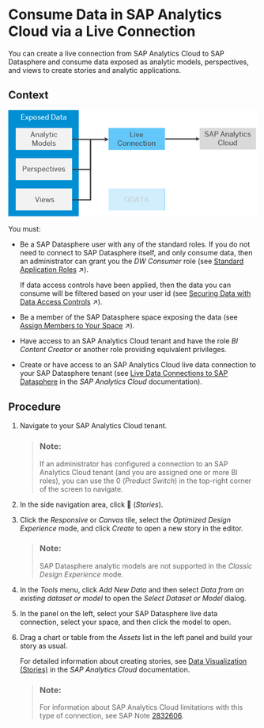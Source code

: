 <!-- loioa2c5486c03174620be9de3c8c769ce54 -->

<link rel="stylesheet" type="text/css" href="../css/sap-icons.css"/>

# Consume Data in SAP Analytics Cloud via a Live Connection

You can create a live connection from SAP Analytics Cloud to SAP Datasphere and consume data exposed as analytic models, perspectives, and views to create stories and analytic applications.



## Context

![](images/Consumption_-_SAC_-_Live_Connection_3508362.png)

You must:

-   Be a SAP Datasphere user with any of the standard roles. If you do not need to connect to SAP Datasphere itself, and only consume data, then an administrator can grant you the *DW Consumer* role \(see [Standard Application Roles](https://help.sap.com/viewer/9f804b8efa8043539289f42f372c4862/cloud/en-US/a50a51d80d5746c9b805a2aacbb7e4ee.html "SAP Datasphere is delivered with several standard roles.") :arrow_upper_right:\).

    If data access controls have been applied, then the data you can consume will be filtered based on your user id \(see [Securing Data with Data Access Controls](https://help.sap.com/viewer/be5967d099974c69b77f4549425ca4c0/cloud/en-US/a032e51c730147c7a1fcac125b4cfe14.html "Data access controls allow you to apply row-level security to your objects. When a data access control is applied to a data layer view or a business layer object, any user viewing its data will see only the rows for which they are authorized, based on the specified criteria.") :arrow_upper_right:\).

-   Be a member of the SAP Datasphere space exposing the data \(see [Assign Members to Your Space](https://help.sap.com/viewer/be5967d099974c69b77f4549425ca4c0/cloud/en-US/9d59fe511ae644d98384897443054c16.html "As a Space Administrator, you can assign users as members of your space.") :arrow_upper_right:\).
-   Have access to an SAP Analytics Cloud tenant and have the role *BI Content Creator* or another role providing equivalent privileges.
-   Create or have access to an SAP Analytics Cloud live data connection to your SAP Datasphere tenant \(see [Live Data Connections to SAP Datasphere](https://help.sap.com/docs/SAP_ANALYTICS_CLOUD/00f68c2e08b941f081002fd3691d86a7/ad4281e2875949f0b4d45d1072ff4c38.html) in the *SAP Analytics Cloud* documentation\).



## Procedure

1.  Navigate to your SAP Analytics Cloud tenant.

    > ### Note:  
    > If an administrator has configured a connection to an SAP Analytics Cloud tenant \(and you are assigned one or more BI roles\), you can use the <span class="SAP-icons"></span> \(*Product Switch*\) in the top-right corner of the screen to navigate.

2.  In the side navigation area, click <span class="FPA-icons"></span> \(*Stories*\).

3.  Click the *Responsive* or *Canvas* tile, select the *Optimized Design Experience* mode, and click *Create* to open a new story in the editor.

    > ### Note:  
    > SAP Datasphere analytic models are not supported in the *Classic Design Experience* mode.

4.  In the *Tools* menu, click *Add New Data* and then select *Data from an existing dataset or model* to open the *Select Dataset or Model* dialog.

5.  In the panel on the left, select your SAP Datasphere live data connection, select your space, and then click the model to open.

6.  Drag a chart or table from the *Assets* list in the left panel and build your story as usual.

    For detailed information about creating stories, see [Data Visualization \(Stories\)](https://help.sap.com/docs/SAP_ANALYTICS_CLOUD/00f68c2e08b941f081002fd3691d86a7/29e0feaf17584e118ef30e6102008224.html) in the *SAP Analytics Cloud* documentation.

    > ### Note:  
    > For information about SAP Analytics Cloud limitations with this type of connection, see SAP Note [2832606](https://launchpad.support.sap.com/#/notes/2832606).


